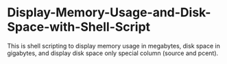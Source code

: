 # Display-Memory-Usage-and-Disk-Space-with-Shell-Script
This is shell scripting to display memory usage in megabytes, disk space in gigabytes, and display disk space only special column (source and pcent).
